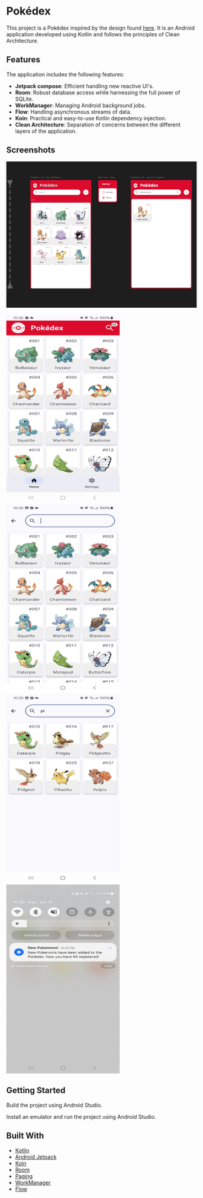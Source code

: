 # Pokédex

This project is a Pokédex inspired by the design
found [here](https://www.figma.com/design/I1UN7M52MlcqEyRX9tps10/Pok%C3%A9dex-(Community)?node-id=1016-1461).
It is an Android application developed using Kotlin and follows the principles of Clean
Architecture.

## Features

The application includes the following features:

- **Jetpack compose**: Efficient handling new reactive UI's.
- **Room**: Robust database access while harnessing the full power of SQLite.
- **WorkManager**: Managing Android background jobs.
- **Flow**: Handling asynchronous streams of data.
- **Koin**: Practical and easy-to-use Kotlin dependency injection.
- **Clean Architecture**: Separation of concerns between the different layers of the application.

## Screenshots

![pokedex-inspiration.png](images%2Fpokedex-inspiration.png)

<img alt="screenshot1.png" height="500" src="images%2FScreenshot_20250115_222637_composeBase.jpg" width="300"/>

<img alt="screenshot2.png" height="500" src="images%2FScreenshot_20250115_222643_composeBase.jpg" width="300"/>

<img alt="screenshot3.png" height="500" src="images%2FScreenshot_20250115_222653_composeBase.jpg" width="300"/>

<img alt="screenshot4.png" height="500" src="images%2FScreenshot_20250115_222658_composeBase.jpg" width="300"/>

## Getting Started

Build the project using Android Studio.

Install an emulator and run the project using Android Studio.

## Built With

- [Kotlin](https://kotlinlang.org/)
- [Android Jetpack](https://developer.android.com/jetpack)
- [Koin](https://insert-koin.io/)
- [Room](https://developer.android.com/training/data-storage/room)
- [Paging](https://developer.android.com/topic/libraries/architecture/paging)
- [WorkManager](https://developer.android.com/topic/libraries/architecture/workmanager)
- [Flow](https://kotlinlang.org/docs/flow.html)